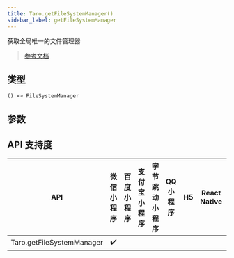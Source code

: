 ```yaml
---
title: Taro.getFileSystemManager()
sidebar_label: getFileSystemManager
---
```


获取全局唯一的文件管理器

> [参考文档](https://developers.weixin.qq.com/miniprogram/dev/api/file/wx.getFileSystemManager.html)

## 类型

```tsx
() => FileSystemManager
```

## 参数

## API 支持度

| API | 微信小程序 | 百度小程序 | 支付宝小程序 | 字节跳动小程序 | QQ 小程序 | H5 | React Native | 快应用 |
| :---: | :---: | :---: | :---: | :---: | :---: | :---: | :---: | :---: |
| Taro.getFileSystemManager | ✔️ |  |  |  |  |  |  |  |
